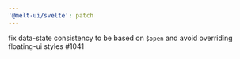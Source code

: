 ```yaml
---
'@melt-ui/svelte': patch
---
```


fix data-state consistency to be based on `$open` and avoid overriding floating-ui styles #1041
